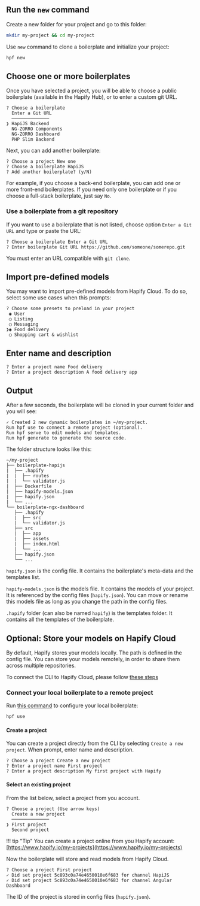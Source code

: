 ## Run the `new` command

Create a new folder for your project and go to this folder:

```bash
mkdir my-project && cd my-project
```

Use `new` command to clone a boilerplate and initialize your project:

```bash
hpf new
```

## Choose one or more boilerplates

Once you have selected a project, you will be able to choose a public boilerplate (available in the Hapify Hub), or to enter a custom git URL.

```
? Choose a boilerplate 
  Enter a Git URL 
  ──────────────
❯ HapiJS Backend 
  NG-ZORRO Components 
  NG-ZORRO Dashboard 
  PHP Slim Backend 
```

Next, you can add another boilerplate:

```
? Choose a project New one
? Choose a boilerplate HapiJS
? Add another boilerplate? (y/N)
```

For example, if you choose a back-end boilerplate, you can add one or more front-end boilerplates.
If you need only one boilerplate or if you choose a full-stack boilerplate, just say `No`.

### Use a boilerplate from a git repository

If you want to use a boilerplate that is not listed, choose option `Enter a Git URL` and type or paste the URL:

```
? Choose a boilerplate Enter a Git URL
? Enter boilerplate Git URL https://github.com/someone/somerepo.git
```

You must enter an URL compatible with `git clone`.

## Import pre-defined models

You may want to import pre-defined models from Hapify Cloud.
To do so, select some use cases when this prompts:

```
? Choose some presets to preload in your project 
 ◉ User
 ◯ Listing
 ◯ Messaging
❯◉ Food delivery
 ◯ Shopping cart & wishlist
```

## Enter name and description

```
? Enter a project name Food delivery
? Enter a project description A food delivery app
```

## Output

After a few seconds, the boilerplate will be cloned in your current folder and you will see:

```
✓ Created 2 new dynamic boilerplates in ~/my-project.
Run hpf use to connect a remote project (optional).
Run hpf serve to edit models and templates.
Run hpf generate to generate the source code.
```

The folder structure looks like this:

```
~/my-project
├── boilerplate-hapijs
|  ├── .hapify
|  |  ├── routes
|  |  └── validator.js
|  ├── Dockerfile
|  ├── hapify-models.json
|  ├── hapify.json
|  └── ...
└── boilerplate-ngx-dashboard
   ├── .hapify
   |  ├── src
   |  └── validator.js
   ├── src
   |  ├── app
   |  ├── assets
   |  ├── index.html
   |  └── ...
   ├── hapify.json
   └── ...
```

`hapify.json` is the config file. It contains the boilerplate's meta-data and the templates list.

`hapify-models.json` is the models file. It contains the models of your project.
It is referenced by the config files (`hapify.json`).
You can move or rename this models file as long as you change the path in the config files.

`.hapify` folder (can also be named `hapify`) is the templates folder. It contains all the templates of the boilerplate.

## **Optional**: Store your models on Hapify Cloud

By default, Hapify stores your models locally. The path is defined in the config file.
You can store your models remotely, in order to share them across multiple repositories.

To connect the CLI to Hapify Cloud, please follow [these steps](../../installation/#optional-connect-the-cli-to-hapify-cloud)

### Connect your local boilerplate to a remote project

Run [this command](../../reference/cli/#define-project-to-use-in-a-boilerplate-channel) to configure your local boilerplate:

```bash
hpf use
```

#### Create a project

You can create a project directly from the CLI by selecting `Create a new project`.
When prompt, enter name and description.

```
? Choose a project Create a new project
? Enter a project name First project
? Enter a project description My first project with Hapify
```

#### Select an existing project

From the list below, select a project from you account.

```
? Choose a project (Use arrow keys)
  Create a new project 
  ──────────────
❯ First project
  Second project
```

!!! tip "Tip"
    You can create a project online from you Hapify account: [https://www.hapify.io/my-projects](https://www.hapify.io/my-projects)

Now the boilerplate will store and read models from Hapify Cloud.

```
? Choose a project First project
✓ Did set project 5c893c0a74e4650010e6f683 for channel HapiJS
✓ Did set project 5c893c0a74e4650010e6f683 for channel Angular Dashboard
```

The ID of the project is stored in config files (`hapify.json`).
